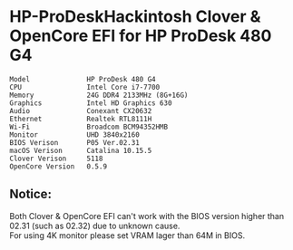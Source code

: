 # HP-ProDeskHackintosh Clover & OpenCore EFI for HP ProDesk 480 G4
```
Model              HP ProDesk 480 G4
CPU                Intel Core i7-7700
Memory             24G DDR4 2133MHz (8G+16G)
Graphics           Intel HD Graphics 630
Audio              Conexant CX20632
Ethernet           Realtek RTL8111H
Wi-Fi              Broadcom BCM94352HMB
Monitor            UHD 3840x2160
BIOS Verison       P05 Ver.02.31
macOS Verison      Catalina 10.15.5
Clover Verison     5118
OpenCore Version   0.5.9
```

## Notice: 
Both Clover & OpenCore EFI can't work with the BIOS version higher than 02.31 (such as 02.32) due to unknown cause.  
For using 4K monitor please set VRAM lager than 64M in BIOS.

